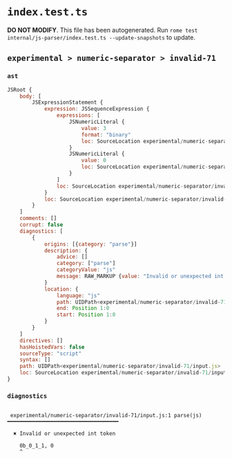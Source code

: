 # `index.test.ts`

**DO NOT MODIFY**. This file has been autogenerated. Run `rome test internal/js-parser/index.test.ts --update-snapshots` to update.

## `experimental > numeric-separator > invalid-71`

### `ast`

```javascript
JSRoot {
	body: [
		JSExpressionStatement {
			expression: JSSequenceExpression {
				expressions: [
					JSNumericLiteral {
						value: 3
						format: "binary"
						loc: SourceLocation experimental/numeric-separator/invalid-71/input.js 1:0-1:8
					}
					JSNumericLiteral {
						value: 0
						loc: SourceLocation experimental/numeric-separator/invalid-71/input.js 1:10-1:11
					}
				]
				loc: SourceLocation experimental/numeric-separator/invalid-71/input.js 1:0-1:11
			}
			loc: SourceLocation experimental/numeric-separator/invalid-71/input.js 1:0-1:11
		}
	]
	comments: []
	corrupt: false
	diagnostics: [
		{
			origins: [{category: "parse"}]
			description: {
				advice: []
				category: ["parse"]
				categoryValue: "js"
				message: RAW_MARKUP {value: "Invalid or unexpected int token"}
			}
			location: {
				language: "js"
				path: UIDPath<experimental/numeric-separator/invalid-71/input.js>
				end: Position 1:0
				start: Position 1:0
			}
		}
	]
	directives: []
	hasHoistedVars: false
	sourceType: "script"
	syntax: []
	path: UIDPath<experimental/numeric-separator/invalid-71/input.js>
	loc: SourceLocation experimental/numeric-separator/invalid-71/input.js 1:0-2:0
}
```

### `diagnostics`

```

 experimental/numeric-separator/invalid-71/input.js:1 parse(js) ━━━━━━━━━━━━━━━━━━━━━━━━━━━━━━━━━━━━

  ✖ Invalid or unexpected int token

    0b_0_1_1, 0
    ^


```
